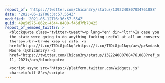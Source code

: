 ```yaml
---
repost_of: 'https://twitter.com/Chican3ry/status/1392240807084761088'
date: '2021-05-12T06:36:57.554Z'
modified: '2021-05-12T06:36:57.554Z'
guid: 49e58575-862c-45f4-8400-f46d7fb70425
repost_of_oembed_twitter: >
  <blockquote class="twitter-tweet"><p lang="en" dir="ltr">In case you thought
  the state were going to do anything fucking useful at all on conversion
  therapy.<br><br>We keep us safe. <a
  href="https://t.co/TlDiGjo1kq">https://t.co/TlDiGjo1kq</a></p>&mdash; Mallory
  Moore (@Chican3ry) <a
  href="https://twitter.com/Chican3ry/status/1392240807084761088?ref_src=twsrc%5Etfw">May
  11, 2021</a></blockquote>

  <script async src="https://platform.twitter.com/widgets.js"
  charset="utf-8"></script>
---
```

 
